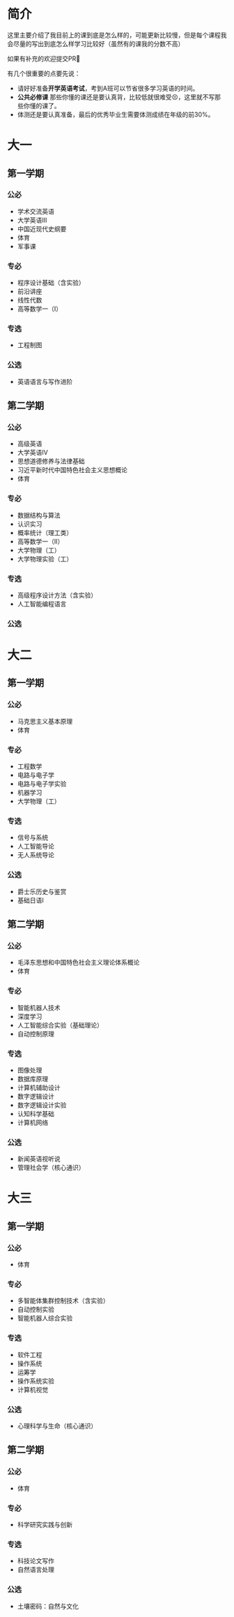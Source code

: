 # 简介

这里主要介绍了我目前上的课到底是怎么样的，可能更新比较慢，但是每个课程我会尽量的写出到底怎么样学习比较好（虽然有的课我的分数不高）

如果有补充的欢迎提交PR👏

有几个很重要的点要先说：
- 请好好准备**开学英语考试**，考到A班可以节省很多学习英语的时间。
- **公共必修课** 那些你懂的课还是要认真背，比较低就很难受😣，这里就不写那些你懂的课了。
- 体测还是要认真准备，最后的优秀毕业生需要体测成绩在年级的前30%。

# 大一

## 第一学期

### 公必

- 学术交流英语
- 大学英语III
- 中国近现代史纲要
- 体育
- 军事课

### 专必

- 程序设计基础（含实验）
- 前沿讲座
- 线性代数
- 高等数学一（I）

### 专选

- 工程制图

### 公选

- 英语语言与写作进阶

## 第二学期

### 公必

- 高级英语
- 大学英语IV
- 思想道德修养与法律基础
- 习近平新时代中国特色社会主义思想概论
- 体育

### 专必

- 数据结构与算法
- 认识实习
- 概率统计（理工类）
- 高等数学一（II）
- 大学物理（工）
- 大学物理实验（工）
  
### 专选

- 高级程序设计方法（含实验）
- 人工智能编程语言

### 公选

# 大二

## 第一学期

### 公必

- 马克思主义基本原理
- 体育

### 专必

- 工程数学
- 电路与电子学
- 电路与电子学实验
- 机器学习
- 大学物理（工）

### 专选

- 信号与系统
- 人工智能导论
- 无人系统导论

### 公选

- 爵士乐历史与鉴赏
- 基础日语I

## 第二学期

### 公必

- 毛泽东思想和中国特色社会主义理论体系概论
- 体育


### 专必

- 智能机器人技术
- 深度学习
- 人工智能综合实验（基础理论）
- 自动控制原理

### 专选

- 图像处理
- 数据库原理
- 计算机辅助设计
- 数字逻辑设计
- 数字逻辑设计实验
- 认知科学基础
- 计算机网络

### 公选

- 新闻英语视听说
- 管理社会学（核心通识）

# 大三

## 第一学期

### 公必

- 体育

### 专必

- 多智能体集群控制技术（含实验）
- 自动控制实验
- 智能机器人综合实验

### 专选

- 软件工程
- 操作系统
- 运筹学
- 操作系统实验
- 计算机视觉

### 公选

- 心理科学与生命（核心通识）

## 第二学期

### 公必

- 体育

### 专必

- 科学研究实践与创新

### 专选

- 科技论文写作
- 自然语言处理

### 公选

- 土壤密码：自然与文化
